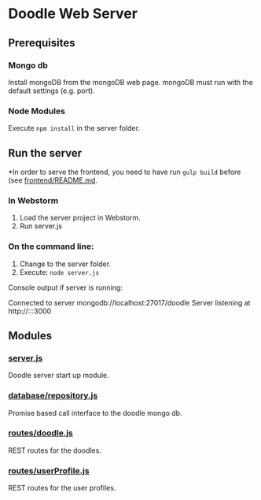 # Doodle Web Server

## Prerequisites

### Mongo db
Install mongoDB from the mongoDB web page.
mongoDB must run with the default settings (e.g. port).

### Node Modules
Execute `npm install` in the server folder.

## Run the server

*In order to serve the frontend, you need to have run `gulp build` before (see [frontend/README.md](../frontend/README.md).

### In Webstorm
1. Load the server project in Webstorm.
2. Run server.js

### On the command line:
1. Change to the server folder.
2. Execute: `node server.js`

Console output if server is running:

Connected to server mongodb://localhost:27017/doodle
Server listening at http://:::3000

## Modules

### [server.js](server.js)
Doodle server start up module.
### [database/repository.js](database/repository.js)
Promise based call interface to the doodle mongo db.
### [routes/doodle.js](routes/doodle.js)
REST routes for the doodles.
### [routes/userProfile.js](routes/userProfile.js)
REST routes for the user profiles.


